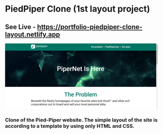 # PiedPiper Clone (1st layout project)
## See Live - https://portfolio-piedpiper-clone-layout.netlify.app

![App Screenshot](/assets/screenshot-clone.PNG)

### Clone of the Pied-Piper website. The simple layout of the site is according to a template by using only HTML and CSS.
